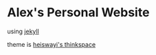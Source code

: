 # Alex's Personal Website

using [jekyll](https://jekyllrb.com/)

theme is [heiswayi's thinkspace](https://github.com/heiswayi/thinkspace) 
